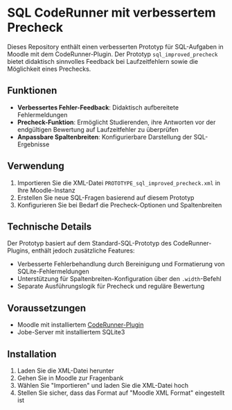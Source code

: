 # SQL CodeRunner mit verbessertem Precheck

Dieses Repository enthält einen verbesserten Prototyp für SQL-Aufgaben in Moodle mit dem CodeRunner-Plugin. Der Prototyp `sql_improved_precheck` bietet didaktisch sinnvolles Feedback bei Laufzeitfehlern sowie die Möglichkeit eines Prechecks.

## Funktionen

- **Verbessertes Fehler-Feedback**: Didaktisch aufbereitete Fehlermeldungen
- **Precheck-Funktion**: Ermöglicht Studierenden, ihre Antworten vor der endgültigen Bewertung auf Laufzeitfehler zu überprüfen
- **Anpassbare Spaltenbreiten**: Konfigurierbare Darstellung der SQL-Ergebnisse

## Verwendung

1. Importieren Sie die XML-Datei `PROTOTYPE_sql_improved_precheck.xml` in Ihre Moodle-Instanz
2. Erstellen Sie neue SQL-Fragen basierend auf diesem Prototyp
3. Konfigurieren Sie bei Bedarf die Precheck-Optionen und Spaltenbreiten

## Technische Details

Der Prototyp basiert auf dem Standard-SQL-Prototyp des CodeRunner-Plugins, enthält jedoch zusätzliche Features:

- Verbesserte Fehlerbehandlung durch Bereinigung und Formatierung von SQLite-Fehlermeldungen
- Unterstützung für Spaltenbreiten-Konfiguration über den `.width`-Befehl
- Separate Ausführungslogik für Precheck und reguläre Bewertung

## Voraussetzungen

- Moodle mit installiertem [CodeRunner-Plugin](https://coderunner.org.nz/)
- Jobe-Server mit installiertem SQLite3

## Installation

1. Laden Sie die XML-Datei herunter
2. Gehen Sie in Moodle zur Fragenbank
3. Wählen Sie "Importieren" und laden Sie die XML-Datei hoch
4. Stellen Sie sicher, dass das Format auf "Moodle XML Format" eingestellt ist
